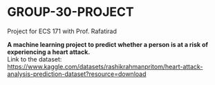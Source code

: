 # GROUP-30-PROJECT

Project for ECS 171 with Prof. Rafatirad

**A machine learning project to predict whether a person is at a risk of experiencing a heart attack.** <br>
Link to the dataset: https://www.kaggle.com/datasets/rashikrahmanpritom/heart-attack-analysis-prediction-dataset?resource=download
